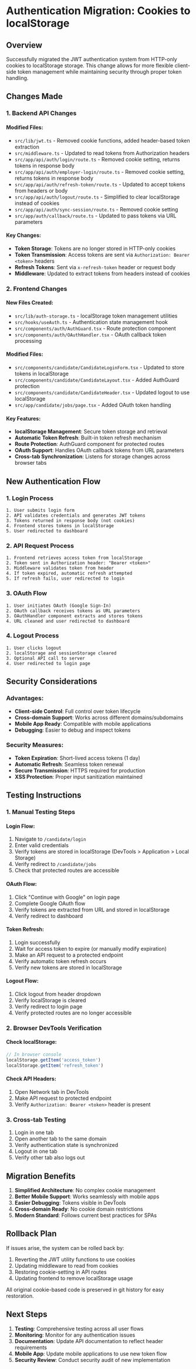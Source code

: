 # Authentication Migration: Cookies to localStorage

## Overview
Successfully migrated the JWT authentication system from HTTP-only cookies to localStorage storage. This change allows for more flexible client-side token management while maintaining security through proper token handling.

## Changes Made

### 1. Backend API Changes

#### Modified Files:
- `src/lib/jwt.ts` - Removed cookie functions, added header-based token extraction
- `src/middleware.ts` - Updated to read tokens from Authorization headers
- `src/app/api/auth/login/route.ts` - Removed cookie setting, returns tokens in response body
- `src/app/api/auth/employer-login/route.ts` - Removed cookie setting, returns tokens in response body
- `src/app/api/auth/refresh-token/route.ts` - Updated to accept tokens from headers or body
- `src/app/api/auth/logout/route.ts` - Simplified to clear localStorage instead of cookies
- `src/app/api/auth/sync-session/route.ts` - Removed cookie setting
- `src/app/auth/callback/route.ts` - Updated to pass tokens via URL parameters

#### Key Changes:
- **Token Storage**: Tokens are no longer stored in HTTP-only cookies
- **Token Transmission**: Access tokens are sent via `Authorization: Bearer <token>` headers
- **Refresh Tokens**: Sent via `x-refresh-token` header or request body
- **Middleware**: Updated to extract tokens from headers instead of cookies

### 2. Frontend Changes

#### New Files Created:
- `src/lib/auth-storage.ts` - localStorage token management utilities
- `src/hooks/useAuth.ts` - Authentication state management hook
- `src/components/auth/AuthGuard.tsx` - Route protection component
- `src/components/auth/OAuthHandler.tsx` - OAuth callback token processing

#### Modified Files:
- `src/components/candidate/CandidateLoginForm.tsx` - Updated to store tokens in localStorage
- `src/components/candidate/CandidateLayout.tsx` - Added AuthGuard protection
- `src/components/candidate/CandidateHeader.tsx` - Updated logout to use localStorage
- `src/app/candidate/jobs/page.tsx` - Added OAuth token handling

#### Key Features:
- **localStorage Management**: Secure token storage and retrieval
- **Automatic Token Refresh**: Built-in token refresh mechanism
- **Route Protection**: AuthGuard component for protected routes
- **OAuth Support**: Handles OAuth callback tokens from URL parameters
- **Cross-tab Synchronization**: Listens for storage changes across browser tabs

## New Authentication Flow

### 1. Login Process
```
1. User submits login form
2. API validates credentials and generates JWT tokens
3. Tokens returned in response body (not cookies)
4. Frontend stores tokens in localStorage
5. User redirected to dashboard
```

### 2. API Request Process
```
1. Frontend retrieves access token from localStorage
2. Token sent in Authorization header: "Bearer <token>"
3. Middleware validates token from header
4. If token expired, automatic refresh attempted
5. If refresh fails, user redirected to login
```

### 3. OAuth Flow
```
1. User initiates OAuth (Google Sign-In)
2. OAuth callback receives tokens as URL parameters
3. OAuthHandler component extracts and stores tokens
4. URL cleaned and user redirected to dashboard
```

### 4. Logout Process
```
1. User clicks logout
2. localStorage and sessionStorage cleared
3. Optional API call to server
4. User redirected to login page
```

## Security Considerations

### Advantages:
- **Client-side Control**: Full control over token lifecycle
- **Cross-domain Support**: Works across different domains/subdomains
- **Mobile App Ready**: Compatible with mobile applications
- **Debugging**: Easier to debug and inspect tokens

### Security Measures:
- **Token Expiration**: Short-lived access tokens (1 day)
- **Automatic Refresh**: Seamless token renewal
- **Secure Transmission**: HTTPS required for production
- **XSS Protection**: Proper input sanitization maintained

## Testing Instructions

### 1. Manual Testing Steps

#### Login Flow:
1. Navigate to `/candidate/login`
2. Enter valid credentials
3. Verify tokens are stored in localStorage (DevTools > Application > Local Storage)
4. Verify redirect to `/candidate/jobs`
5. Check that protected routes are accessible

#### OAuth Flow:
1. Click "Continue with Google" on login page
2. Complete Google OAuth flow
3. Verify tokens are extracted from URL and stored in localStorage
4. Verify redirect to dashboard

#### Token Refresh:
1. Login successfully
2. Wait for access token to expire (or manually modify expiration)
3. Make an API request to a protected endpoint
4. Verify automatic token refresh occurs
5. Verify new tokens are stored in localStorage

#### Logout Flow:
1. Click logout from header dropdown
2. Verify localStorage is cleared
3. Verify redirect to login page
4. Verify protected routes are no longer accessible

### 2. Browser DevTools Verification

#### Check localStorage:
```javascript
// In browser console
localStorage.getItem('access_token')
localStorage.getItem('refresh_token')
```

#### Check API Headers:
1. Open Network tab in DevTools
2. Make API request to protected endpoint
3. Verify `Authorization: Bearer <token>` header is present

### 3. Cross-tab Testing
1. Login in one tab
2. Open another tab to the same domain
3. Verify authentication state is synchronized
4. Logout in one tab
5. Verify other tab also logs out

## Migration Benefits

1. **Simplified Architecture**: No complex cookie management
2. **Better Mobile Support**: Works seamlessly with mobile apps
3. **Easier Debugging**: Tokens visible in DevTools
4. **Cross-domain Ready**: No cookie domain restrictions
5. **Modern Standard**: Follows current best practices for SPAs

## Rollback Plan

If issues arise, the system can be rolled back by:
1. Reverting the JWT utility functions to use cookies
2. Updating middleware to read from cookies
3. Restoring cookie-setting in API routes
4. Updating frontend to remove localStorage usage

All original cookie-based code is preserved in git history for easy restoration.

## Next Steps

1. **Testing**: Comprehensive testing across all user flows
2. **Monitoring**: Monitor for any authentication issues
3. **Documentation**: Update API documentation to reflect header requirements
4. **Mobile App**: Update mobile applications to use new token flow
5. **Security Review**: Conduct security audit of new implementation